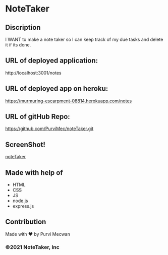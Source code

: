# NoteTaker

## Discription
I WANT to make a note taker so I can keep track of my due tasks and delete it if its done.

## URL of deployed application:
http://localhost:3001/notes

## URL of deployed app on heroku:
https://murmuring-escarpment-08814.herokuapp.com/notes

## URL of gitHub Repo:
https://github.com/PurviMec/noteTaker.git

## ScreenShot!
[noteTaker](https://user-images.githubusercontent.com/86253830/140625817-09af6fb1-7070-4649-8750-af74d3dec5b3.jpg)

## Made with help of 
- HTML
- CSS
- JS
- node.js
- express.js

## Contribution
Made with ❤️  by Purvi Mecwan

### ©️2021 NoteTaker, Inc

